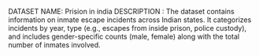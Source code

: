 DATASET NAME: Prision in india
DESCRIPTION : The dataset contains information on inmate escape incidents across Indian states. It categorizes incidents by year, type (e.g., escapes from inside prison, police custody), and includes gender-specific counts (male, female) along with the total number of inmates involved.
